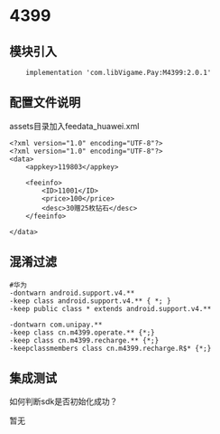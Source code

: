 # 4399

## 模块引入

```text
    implementation 'com.libVigame.Pay:M4399:2.0.1'
```

## 配置文件说明

assets目录加入feedata_huawei.xml

```text
<?xml version="1.0" encoding="UTF-8"?>
<?xml version="1.0" encoding="UTF-8"?>
<data>
    <appkey>119803</appkey>

    <feeinfo>
        <ID>11001</ID>
        <price>100</price>
        <desc>30赠25枚钻石</desc>
    </feeinfo>
    
</data>
```

## 混淆过滤

```text
#华为
-dontwarn android.support.v4.**
-keep class android.support.v4.** { *; }
-keep public class * extends android.support.v4.**

-dontwarn com.unipay.**
-keep class cn.m4399.operate.** {*;}
-keep class cn.m4399.recharge.** {*;}
-keepclassmembers class cn.m4399.recharge.R$* {*;}
```

## 集成测试

如何判断sdk是否初始化成功？

暂无

